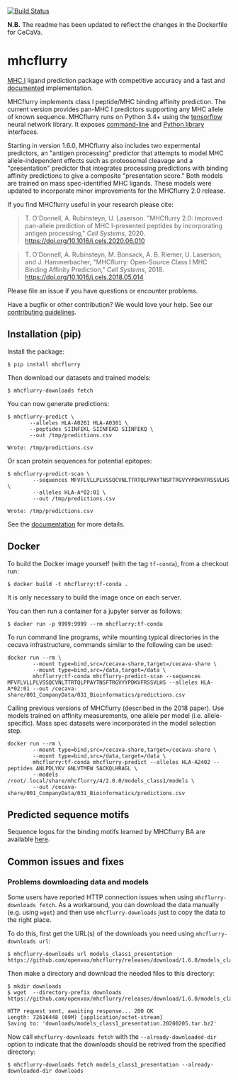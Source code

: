 [![Build Status](https://travis-ci.org/openvax/mhcflurry.svg?branch=master)](https://travis-ci.org/openvax/mhcflurry)

**N.B.** The readme has been updated to reflect the changes in the Dockerfile for CeCaVa.

# mhcflurry
[MHC I](https://en.wikipedia.org/wiki/MHC_class_I) ligand
prediction package with competitive accuracy and a fast and 
[documented](http://openvax.github.io/mhcflurry/) implementation.

MHCflurry implements class I peptide/MHC binding affinity prediction. 
The current version provides pan-MHC I predictors supporting any MHC
allele of known sequence. MHCflurry runs on Python 3.4+ using the
[tensorflow](https://www.tensorflow.org/) neural network library.
It exposes [command-line](http://openvax.github.io/mhcflurry/commandline_tutorial.html)
and [Python library](http://openvax.github.io/mhcflurry/python_tutorial.html)
interfaces.

Starting in version 1.6.0, MHCflurry also includes two expermental predictors,
an "antigen processing" predictor that attempts to model MHC allele-independent
effects such as proteosomal cleavage and a "presentation" predictor that
integrates processing predictions with binding affinity predictions to give a
composite "presentation score." Both models are trained on mass spec-identified
MHC ligands. These models were updated to incorporate minor improvements
for the MHCflurry 2.0 release.

If you find MHCflurry useful in your research please cite:

> T. O'Donnell, A. Rubinsteyn, U. Laserson. "MHCflurry 2.0: Improved pan-allele prediction of MHC I-presented peptides by incorporating antigen processing," *Cell Systems*, 2020. https://doi.org/10.1016/j.cels.2020.06.010

> T. O’Donnell, A. Rubinsteyn, M. Bonsack, A. B. Riemer, U. Laserson, and J. Hammerbacher, "MHCflurry: Open-Source Class I MHC Binding Affinity Prediction," *Cell Systems*, 2018. https://doi.org/10.1016/j.cels.2018.05.014

Please file an issue if you have questions or encounter problems.

Have a bugfix or other contribution? We would love your help. See our [contributing guidelines](CONTRIBUTING.md).

## Installation (pip)

Install the package:

```
$ pip install mhcflurry
```

Then download our datasets and trained models:

```
$ mhcflurry-downloads fetch
```

You can now generate predictions:

```
$ mhcflurry-predict \
       --alleles HLA-A0201 HLA-A0301 \
       --peptides SIINFEKL SIINFEKD SIINFEKQ \
       --out /tmp/predictions.csv
       
Wrote: /tmp/predictions.csv
```

Or scan protein sequences for potential epitopes:

```
$ mhcflurry-predict-scan \
        --sequences MFVFLVLLPLVSSQCVNLTTRTQLPPAYTNSFTRGVYYPDKVFRSSVLHS \
        --alleles HLA-A*02:01 \
        --out /tmp/predictions.csv
        
Wrote: /tmp/predictions.csv  
```


See the [documentation](http://openvax.github.io/mhcflurry/) for more details.


## Docker
To build the Docker image yourself (with the tag `tf-conda`), from a checkout run:

```
$ docker build -t mhcflurry:tf-conda .
```

It is only necessary to build the image once on each server.

You can then run a container for a jupyter server as follows:
```
$ docker run -p 9999:9999 --rm mhcflurry:tf-conda
```

To run command line programs, while mounting typical directories in the cecava infrastructure, commands similar to the following can be used:

```
docker run --rm \
        --mount type=bind,src=/cecava-share,target=/cecava-share \
        --mount type=bind,src=/data,target=/data \
        mhcflurry:tf-conda mhcflurry-predict-scan --sequences MFVFLVLLPLVSSQCVNLTTRTQLPPAYTNSFTRGVYYPDKVFRSSVLHS --alleles HLA-A*02:01 --out /cecava-share/001_CompanyData/031_Bioinformatics/predictions.csv        
```

Calling previous versions of MHCflurry (described in the 2018 paper). Use models trained on affinity measurements, one allele per model (i.e. allele-specific). Mass spec datasets were incorporated in the model selection step.

```
docker run --rm \
        --mount type=bind,src=/cecava-share,target=/cecava-share \
        --mount type=bind,src=/data,target=/data \
        mhcflurry:tf-conda mhcflurry-predict --alleles HLA-A2402 --peptides ANLPDLYKV GNLVTMEW SACKQLHRAGL \
        --models /root/.local/share/mhcflurry/4/2.0.0/models_class1/models \
        --out /cecava-share/001_CompanyData/031_Bioinformatics/predictions.csv        
```


## Predicted sequence motifs
Sequence logos for the binding motifs learned by MHCflurry BA are available [here](https://openvax.github.io/mhcflurry-motifs/).

## Common issues and fixes

### Problems downloading data and models
Some users have reported HTTP connection issues when using `mhcflurry-downloads fetch`. As a workaround, you can download the data manually (e.g. using `wget`) and then use `mhcflurry-downloads` just to copy the data to the right place.

To do this, first get the URL(s) of the downloads you need using `mhcflurry-downloads url`:

```
$ mhcflurry-downloads url models_class1_presentation
https://github.com/openvax/mhcflurry/releases/download/1.6.0/models_class1_presentation.20200205.tar.bz2```
```

Then make a directory and download the needed files to this directory:

```
$ mkdir downloads
$ wget  --directory-prefix downloads https://github.com/openvax/mhcflurry/releases/download/1.6.0/models_class1_presentation.20200205.tar.bz2```

HTTP request sent, awaiting response... 200 OK
Length: 72616448 (69M) [application/octet-stream]
Saving to: 'downloads/models_class1_presentation.20200205.tar.bz2'
```

Now call `mhcflurry-downloads fetch` with the `--already-downloaded-dir` option to indicate that the downloads should be retrived from the specified directory:

```
$ mhcflurry-downloads fetch models_class1_presentation --already-downloaded-dir downloads
```


